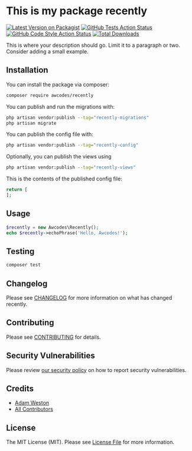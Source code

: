 # This is my package recently

[![Latest Version on Packagist](https://img.shields.io/packagist/v/awcodes/recently.svg?style=flat-square)](https://packagist.org/packages/awcodes/recently)
[![GitHub Tests Action Status](https://img.shields.io/github/actions/workflow/status/awcodes/recently/run-tests.yml?branch=main&label=tests&style=flat-square)](https://github.com/awcodes/recently/actions?query=workflow%3Arun-tests+branch%3Amain)
[![GitHub Code Style Action Status](https://img.shields.io/github/actions/workflow/status/awcodes/recently/fix-php-code-styling.yml?branch=main&label=code%20style&style=flat-square)](https://github.com/awcodes/recently/actions?query=workflow%3A"Fix+PHP+code+styling"+branch%3Amain)
[![Total Downloads](https://img.shields.io/packagist/dt/awcodes/recently.svg?style=flat-square)](https://packagist.org/packages/awcodes/recently)



This is where your description should go. Limit it to a paragraph or two. Consider adding a small example.

## Installation

You can install the package via composer:

```bash
composer require awcodes/recently
```

You can publish and run the migrations with:

```bash
php artisan vendor:publish --tag="recently-migrations"
php artisan migrate
```

You can publish the config file with:

```bash
php artisan vendor:publish --tag="recently-config"
```

Optionally, you can publish the views using

```bash
php artisan vendor:publish --tag="recently-views"
```

This is the contents of the published config file:

```php
return [
];
```

## Usage

```php
$recently = new Awcodes\Recently();
echo $recently->echoPhrase('Hello, Awcodes!');
```

## Testing

```bash
composer test
```

## Changelog

Please see [CHANGELOG](CHANGELOG.md) for more information on what has changed recently.

## Contributing

Please see [CONTRIBUTING](.github/CONTRIBUTING.md) for details.

## Security Vulnerabilities

Please review [our security policy](../../security/policy) on how to report security vulnerabilities.

## Credits

- [Adam Weston](https://github.com/awcodes)
- [All Contributors](../../contributors)

## License

The MIT License (MIT). Please see [License File](LICENSE.md) for more information.
